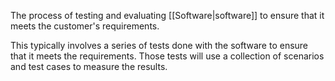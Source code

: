 The process of testing and evaluating [[Software|software]] to ensure that it meets the customer's requirements.

This typically involves a series of tests done with the software to ensure that it meets the requirements. Those tests will use a collection of scenarios and test cases to measure the results.
